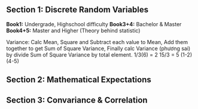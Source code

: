 ## Section 1: Discrete Random Variables
**Book1:** Undergrade, Highschool difficulty
**Book3+4:** Bachelor & Master
**Book4+5:** Master and Higher (Theory behind statistic)


Variance:
Calc Mean, Square and Subtract each value to Mean, Add them together to get Sum of Square Variance, Finally calc Variance (phương sai) by divide Sum of Square Variance by  total element. 
1/3(6) = 2
15/3 = 5
(1-2)(4-5)

## Section 2: Mathematical Expectations


## Section 3: Convariance & Correlation

